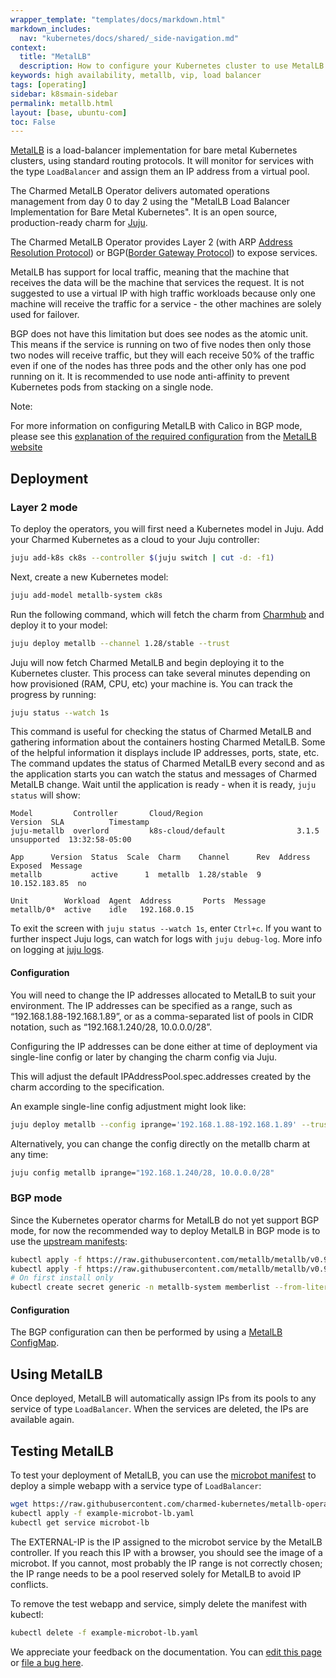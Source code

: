 ```yaml
---
wrapper_template: "templates/docs/markdown.html"
markdown_includes:
  nav: "kubernetes/docs/shared/_side-navigation.md"
context:
  title: "MetalLB"
  description: How to configure your Kubernetes cluster to use MetalLB.
keywords: high availability, metallb, vip, load balancer
tags: [operating]
sidebar: k8smain-sidebar
permalink: metallb.html
layout: [base, ubuntu-com]
toc: False
---
```


[MetalLB][] is a load-balancer implementation for bare metal Kubernetes
clusters, using standard routing protocols. It will monitor for services with
the type `LoadBalancer` and assign them an IP address from a virtual pool.

The Charmed MetalLB Operator delivers automated operations management from day 0 to day 2
using the "MetalLB Load Balancer Implementation for Bare Metal Kubernetes".
It is an open source, production-ready charm for [Juju][].

The Charmed MetalLB Operator provides Layer 2 (with ARP [Address Resolution Protocol](https://en.wikipedia.org/wiki/Address_Resolution_Protocol)) or BGP([Border Gateway Protocol](https://en.wikipedia.org/wiki/Border_Gateway_Protocol)) to expose services.

MetalLB has support for local traffic, meaning that the machine that receives
the data will be the machine that services the request. It is not suggested
to use a virtual IP with high traffic workloads because only one machine will
receive the traffic for a service - the other machines are solely used for failover.

BGP does not have this limitation but does see nodes as the atomic unit. This
means if the service is running on two of five nodes then only those two nodes
will receive traffic, but they will each receive 50% of the traffic even if one
of the nodes has three pods and the other only has one pod running on it. It is
recommended to use node anti-affinity to prevent Kubernetes pods from stacking
on a single node.

<div class="p-notification--positive is-inline">
  <div markdown="1" class="p-notification__content">
    <span class="p-notification__title">Note:</span>
    <p class="p-notification__message">
      For more information on configuring MetalLB with Calico in BGP mode, please see this
      <a href="https://metallb.universe.tf/configuration/calico/">explanation of the required configuration</a> from the
      <a href="https://metallb.universe.tf/"> MetalLB website</a>
    </p>
  </div>
</div>

## Deployment

### Layer 2 mode


To deploy the operators, you will first need a Kubernetes model in Juju.
Add your Charmed Kubernetes as a cloud to your Juju controller:

```bash
juju add-k8s ck8s --controller $(juju switch | cut -d: -f1)
```

Next, create a new Kubernetes model:

```bash
juju add-model metallb-system ck8s
```

Run the following command, which will fetch the charm from
[Charmhub](https://charmhub.io/metallb?channel=1.28/stable) and deploy it to
your model:

```bash
juju deploy metallb --channel 1.28/stable --trust
```

Juju will now fetch Charmed MetalLB and begin deploying it to the Kubernetes
cluster. This process can take several minutes depending on how provisioned
(RAM, CPU, etc) your machine is. You can track the progress by running:

```bash
juju status --watch 1s
```

This command is useful for checking the status of Charmed MetalLB and
gathering information about the containers hosting Charmed MetalLB. Some of the
helpful information it displays include IP addresses, ports, state, etc. The
command updates the status of Charmed MetalLB every second and as the
application starts you can watch the status and messages of Charmed MetalLB
change. Wait until the application is ready - when it is ready, `juju status`
will show:

```no-highlight
Model         Controller       Cloud/Region                     Version  SLA          Timestamp
juju-metallb  overlord         k8s-cloud/default                3.1.5    unsupported  13:32:58-05:00

App      Version  Status  Scale  Charm    Channel      Rev  Address        Exposed  Message
metallb           active      1  metallb  1.28/stable  9    10.152.183.85  no       

Unit        Workload  Agent  Address       Ports  Message
metallb/0*  active    idle   192.168.0.15         
```

To exit the screen with `juju status --watch 1s`, enter `Ctrl+c`.
If you want to further inspect Juju logs, can watch for logs with `juju debug-log`.
More info on logging at [juju logs](https://juju.is/docs/olm/juju-logs).

#### Configuration

You will need to change the IP addresses allocated to MetalLB to suit your
environment. The IP addresses can be specified as a range, such as
“192.168.1.88-192.168.1.89”, or as a comma-separated list of pools in CIDR
notation, such as “192.168.1.240/28, 10.0.0.0/28”.

Configuring the IP addresses can be done either at time of deployment via
single-line config or later by changing the charm config via Juju.

This will adjust the default IPAddressPool.spec.addresses created by the charm
according to the specification.

An example single-line config adjustment might look like:

```bash
juju deploy metallb --config iprange='192.168.1.88-192.168.1.89' --trust
```

Alternatively, you can change the config directly on the metallb charm at any time:

```bash
juju config metallb iprange="192.168.1.240/28, 10.0.0.0/28"
```

### BGP mode

Since the Kubernetes operator charms for MetalLB do not yet support BGP mode,
for now the recommended way to deploy MetalLB in BGP mode is to use the
[upstream manifests][]:

```bash
kubectl apply -f https://raw.githubusercontent.com/metallb/metallb/v0.9.3/manifests/namespace.yaml
kubectl apply -f https://raw.githubusercontent.com/metallb/metallb/v0.9.3/manifests/metallb.yaml
# On first install only
kubectl create secret generic -n metallb-system memberlist --from-literal=secretkey="$(openssl rand -base64 128)"
```

#### Configuration

The BGP configuration can then be performed by using a [MetalLB ConfigMap][configmap].

## Using MetalLB

Once deployed, MetalLB will automatically assign IPs from its pools to any
service of type `LoadBalancer`. When the services are deleted, the IPs are
available again.

## Testing MetalLB

To test your deployment of MetalLB, you can use the [microbot manifest][] to
deploy a simple webapp with a service type of `LoadBalancer`:

```bash
wget https://raw.githubusercontent.com/charmed-kubernetes/metallb-operator/release_1.27/docs/example-microbot-lb.yaml
kubectl apply -f example-microbot-lb.yaml
kubectl get service microbot-lb
```

The EXTERNAL-IP is the IP assigned to the microbot service by the MetalLB controller.
If you reach this IP with a browser, you should see the image of a microbot. If you
cannot, most probably the IP range is not correctly chosen; the IP range needs to
be a pool reserved solely for MetalLB to avoid IP conflicts.

To remove the test webapp and service, simply delete the manifest with kubectl:

```bash
kubectl delete -f example-microbot-lb.yaml
```


<!-- LINKS -->

[Juju]: https://juju.is
[metallb]: https://metallb.universe.tf
[arp]: https://tools.ietf.org/html/rfc826
[bgp]: https://tools.ietf.org/html/rfc1105
[rbac-manifest]: https://raw.githubusercontent.com/charmed-kubernetes/metallb-operator/release_1.27/docs/rbac-permissions-operators.yaml
[upstream manifests]: https://github.com/metallb/metallb/tree/main/config/manifests
[configmap]: https://metallb.universe.tf/configuration/#bgp-configuration
[microbot manifest]: https://raw.githubusercontent.com/charmed-kubernetes/metallb-operator/release_1.27/docs/example-microbot-lb.yaml

<!-- FEEDBACK -->
<div class="p-notification--information">
  <div class="p-notification__content">
    <p class="p-notification__message">We appreciate your feedback on the documentation. You can
    <a href="https://github.com/charmed-kubernetes/kubernetes-docs/edit/main/pages/k8s/metallb.md" >edit this page</a>
    or
    <a href="https://github.com/charmed-kubernetes/kubernetes-docs/issues/new" >file a bug here</a>.</p>
  </div>
</div>

